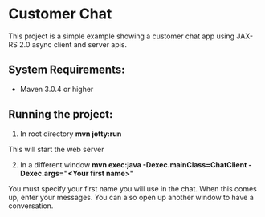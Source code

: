 Customer Chat
========================

This project is a simple example showing a customer chat app using JAX-RS 2.0 async client and server apis.


System Requirements:
-------------------------

- Maven 3.0.4 or higher


Running the project:
-------------------------

1. In root directory **mvn jetty:run**

This will start the web server

2. In a different window **mvn exec:java -Dexec.mainClass=ChatClient -Dexec.args="&lt;Your first name&gt;"**


You must specify your first name you will use in the chat.  When this comes up, enter your messages.  You can
also open up another window to have a conversation.